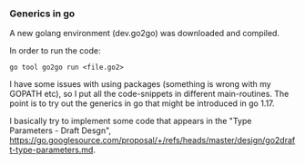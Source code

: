 ### Generics in go

A new golang environment (dev.go2go) was downloaded and compiled.

In order to run the code:
```
go tool go2go run <file.go2>
```

I have some issues with using packages (something is wrong with my GOPATH etc), so I put all the code-snippets in different main-routines. The point is to try out the
generics in go that might be introduced in go 1.17.

I basically try to implement some code that appears in the "Type Parameters - Draft Desgn", https://go.googlesource.com/proposal/+/refs/heads/master/design/go2draft-type-parameters.md.